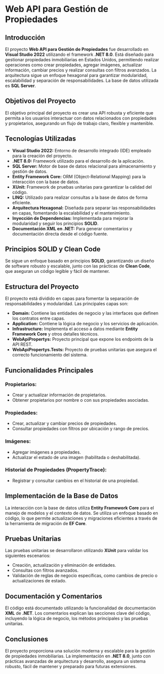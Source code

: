 # Web API para Gestión de Propiedades

## Introducción
El proyecto **Web API para Gestión de Propiedades** fue desarrollado en **Visual Studio 2022** utilizando el framework **.NET 8.0**. Está diseñado para gestionar propiedades inmobiliarias en Estados Unidos, permitiendo realizar operaciones como crear propiedades, agregar imágenes, actualizar información, cambiar precios y realizar consultas con filtros avanzados. La arquitectura sigue un enfoque hexagonal para garantizar modularidad, escalabilidad y separación de responsabilidades. La base de datos utilizada es **SQL Server**.

## Objetivos del Proyecto
El objetivo principal del proyecto es crear una API robusta y eficiente que permita a los usuarios interactuar con datos relacionados con propiedades y propietarios, asegurando un flujo de trabajo claro, flexible y mantenible.

## Tecnologías Utilizadas
- **Visual Studio 2022:** Entorno de desarrollo integrado (IDE) empleado para la creación del proyecto.
- **.NET 8.0:** Framework utilizado para el desarrollo de la aplicación.
- **SQL Server:** Motor de base de datos relacional para almacenamiento y gestión de datos.
- **Entity Framework Core:** ORM (Object-Relational Mapping) para la interacción con la base de datos.
- **XUnit:** Framework de pruebas unitarias para garantizar la calidad del código.
- **LINQ:** Utilizado para realizar consultas a la base de datos de forma eficiente.
- **Arquitectura Hexagonal:** Diseñada para separar las responsabilidades en capas, fomentando la escalabilidad y el mantenimiento.
- **Inyección de Dependencias:** Implementada para mejorar la modularidad y seguir los principios **SOLID**.
- **Documentación XML en .NET:** Para generar comentarios y documentación directa desde el código fuente.

## Principios SOLID y Clean Code
Se sigue un enfoque basado en principios **SOLID**, garantizando un diseño de software robusto y escalable, junto con las prácticas de **Clean Code**, que aseguran un código legible y fácil de mantener.

## Estructura del Proyecto
El proyecto está dividido en capas para fomentar la separación de responsabilidades y modularidad. Las principales capas son:

- **Domain:** Contiene las entidades de negocio y las interfaces que definen los contratos entre capas.
- **Application:** Contiene la lógica de negocio y los servicios de aplicación.
- **Infrastructure:** Implementa el acceso a datos mediante **Entity Framework Core** y otros detalles técnicos.
- **WebApiPropertys:** Proyecto principal que expone los endpoints de la API REST.
- **WebApiPropertys.Tests:** Proyecto de pruebas unitarias que asegura el correcto funcionamiento del sistema.

## Funcionalidades Principales

### Propietarios:
- Crear y actualizar información de propietarios.
- Obtener propietarios por nombre o con sus propiedades asociadas.

### Propiedades:
- Crear, actualizar y cambiar precios de propiedades.
- Consultar propiedades con filtros por ubicación y rango de precios.

### Imágenes:
- Agregar imágenes a propiedades.
- Actualizar el estado de una imagen (habilitada o deshabilitada).

### Historial de Propiedades (PropertyTrace):
- Registrar y consultar cambios en el historial de una propiedad.

## Implementación de la Base de Datos
La interacción con la base de datos utiliza **Entity Framework Core** para el manejo de modelos y el contexto de datos. Se utiliza un enfoque basado en código, lo que permite actualizaciones y migraciones eficientes a través de la herramienta de migración de **EF Core**.

## Pruebas Unitarias
Las pruebas unitarias se desarrollaron utilizando **XUnit** para validar los siguientes escenarios:

- Creación, actualización y eliminación de entidades.
- Consultas con filtros avanzados.
- Validación de reglas de negocio específicas, como cambios de precio o actualizaciones de estado.

## Documentación y Comentarios
El código está documentado utilizando la funcionalidad de documentación **XML** de **.NET**. Los comentarios explican las secciones clave del código, incluyendo la lógica de negocio, los métodos principales y las pruebas unitarias.

## Conclusiones
El proyecto proporciona una solución moderna y escalable para la gestión de propiedades inmobiliarias. La implementación en **.NET 8.0**, junto con prácticas avanzadas de arquitectura y desarrollo, asegura un sistema robusto, fácil de mantener y preparado para futuras extensiones.
